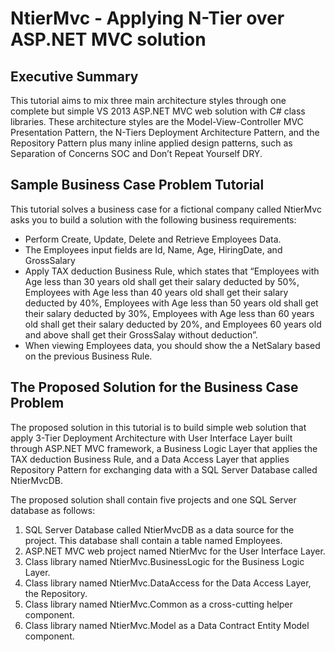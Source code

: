 ﻿# NtierMvc - Applying N-Tier over ASP.NET MVC solution

## Executive Summary

This tutorial aims to mix three main architecture styles through one complete but simple VS 2013 ASP.NET MVC web solution with C# class libraries. These architecture styles are the Model-View-Controller MVC Presentation Pattern, the N-Tiers Deployment Architecture Pattern, and the Repository Pattern plus many inline applied design patterns, such as Separation of Concerns SOC and Don’t Repeat Yourself DRY.

## Sample Business Case Problem Tutorial

This tutorial solves a business case for a fictional company called NtierMvc asks you to build a solution with the following business requirements:

* Perform Create, Update, Delete and Retrieve Employees Data.
* The Employees input fields are Id, Name, Age, HiringDate, and GrossSalary
* Apply TAX deduction Business Rule, which states that “Employees with Age less than 30 years old shall get their salary deducted by 50%, Employees with Age less than 40 years old shall get their salary deducted by 40%, Employees with Age less than 50 years old shall get their salary deducted by 30%, Employees with Age less than 60 years old shall get their salary deducted by 20%, and Employees 60 years old and above shall get their GrossSalay without deduction”.
* When viewing Employees data, you should show the a NetSalary based on the previous Business Rule.

## The Proposed Solution for the Business Case Problem

The proposed solution in this tutorial is to build simple web solution that apply 3-Tier Deployment Architecture with User Interface Layer built through ASP.NET MVC framework, a Business Logic Layer that applies the TAX deduction Business Rule, and a Data Access Layer that applies Repository Pattern for exchanging data with a SQL Server Database called NtierMvcDB. 

The proposed solution shall contain five projects and one SQL Server database as follows:
1.	SQL Server Database called NtierMvcDB as a data source for the project. This database shall contain a table named Employees.
2.	ASP.NET MVC web project named NtierMvc for the User Interface Layer.
3.	Class library named NtierMvc.BusinessLogic for the Business Logic Layer.
4.	Class library named NtierMvc.DataAccess for the Data Access Layer, the Repository.
5.	Class library named NtierMvc.Common as a cross-cutting helper component.
6.	Class library named NtierMvc.Model as a Data Contract Entity Model component.
